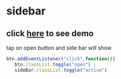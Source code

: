 # sidebar
click [here](https://saghar-zahedy.github.io/sidebar/) to see demo
---
tap on open button and side bar will show

```javascript
btn.addEventListener("click",function(){
   btn.classList.toggle("open") ;
   sideBar.classList.toggle("active")
```
